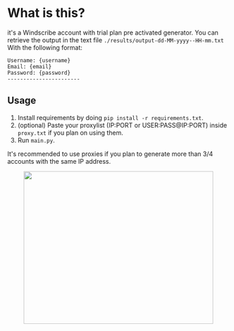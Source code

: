 # What is this?
it's a Windscribe account with trial plan pre activated generator.
You can retrieve the output in the text file ```./results/output-dd-MM-yyyy--HH-mm.txt```
With the following format:
```
Username: {username}
Email: {email}
Password: {password}
-----------------------
```

Usage
---
1. Install requirements by doing ```pip install -r requirements.txt```.
2. (optional) Paste your proxylist (IP:PORT or USER:PASS@IP:PORT) inside ```proxy.txt``` if you plan on using them.
3. Run ```main.py```.

It's recommended to use proxies if you plan to generate more than 3/4 accounts with the same IP address.

<p align="center">
  <img src="https://i.imgur.com/HNCi0Gb.png" width="430" height="346">
</p>
